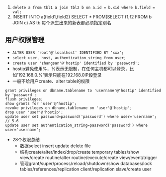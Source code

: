 1. `delete a from tbl1 a join tbl2 b on a.id = b.xid where b.field = val;`
2. INSERT INTO a(field1,field2) SELECT * FROM(SELECT f1,f2 FROM b JOIN c) AS tb 每个派生出来的新表都必须指定别名

## 用户权限管理
- `ALTER USER 'root'@'localhost' IDENTIFIED BY 'xxx';`
- `select user, host, authentication_string from user;`
- `create user 'zhangsan'@'hostip' identified by 'password';`
- hostip避免使用%，%表示无限制，在任何主机都可以登录，比如'192.168.0.%'表示只能在192.168.0IP段登录
- 一般不给用户create、alter table的权限
```
grant privileges on dbname.tablename to 'username'@'hostip' identified by 'password';
flush privileges;
show grants for 'user'@'hostip';
revoke privileges on dbname.tablename on 'user'@'hostip';
drop user 'user'@'hostip';
update user set password=password('password') where user='username'; // 5.6
update user set authentication_string=password('password') where user='username';
```
- 28个权限总结
  - 数据select insert update delete file
  - 结构create/alter/index/drop/create temporary tables/show view/create routine/alter routine/execute/create view/event/trigger
  - 管理grant/super/process/reload/shutdown/show databases/lock tables/references/replication client/replication slave/create user
